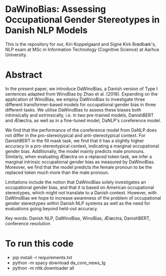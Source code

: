 # DaWinoBias: Assessing Occupational Gender Stereotypes in Danish NLP Models

This is the repository for our, Kiri Koppelgaard and Signe Kirk Brødbæk's, NLP exam at MSc in Information Technology (Cognitive Science) at Aarhus University. 

# Abstract 
In the present paper, we introduce DaWinoBias, a Danish version of Type I sentences adapted from WinoBias by Zhao et al. (2018). Expanding on the application of WinoBias, we employ DaWinoBias to investigate three different transformer-based models for occupational gender bias in three different tasks. We utilise DaWinoBias to assess these biases both intrinsically and extrinsically, i.e. in two pre-trained models, DanishBERT and Ælæctra, as well as in a fine-tuned model, DaNLP's coreference model. 

We find that the performance of the coreference model from DaNLP does not differ in the pro-stereotypical and anti-stereotypical context. For DanishBERT in the fill mask task, we find that it has a slightly higher accuracy in a pro-stereotypical context, indicating a marginal occupational gender bias. Additionally, the model mainly predicts male pronouns. Similarly, when evaluating Ælæctra on a replaced token task, we infer a marginal intrinsic occupational gender bias as measured by DaWinoBias. Moreover, we find that the model predicts the female pronoun to be the replaced token much more than the male pronoun. 

Limitations include the notion that DaWinoBias solely investigates an occupational gender bias, and that it is based on American occupational stereotypes, which might not translate to a Danish context. However, with DaWinoBias we hope to increase awareness of the problem of occupational gender stereotypes within Danish NLP systems as well as the need for evaluations going beyond held-out accuracy.

Key words: Danish NLP, DaWinoBias, WinoBias, Ælæctra, DanishBERT, conference resolution

# To run this code
* pip install -r requirements.txt
* python -m spacy download da_core_news_lg 
* python -m nltk.downloader all
